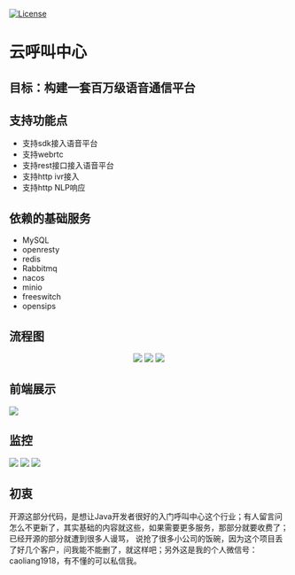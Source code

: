 [![License](https://img.shields.io/badge/license-Apache%202-4EB1BA.svg)](https://www.apache.org/licenses/LICENSE-2.0.html)

# 云呼叫中心

## 目标：构建一套百万级语音通信平台

## 支持功能点
* 支持sdk接入语音平台
* 支持webrtc
* 支持rest接口接入语音平台
* 支持http ivr接入
* 支持http NLP响应

## 依赖的基础服务 
* MySQL
* openresty
* redis
* Rabbitmq
* nacos
* minio
* freeswitch
* opensips



## 流程图

<p align="center">
    <img  src="https://voice9.oss-cn-hangzhou.aliyuncs.com/images/1.png" >
    <img  src="https://voice9.oss-cn-hangzhou.aliyuncs.com/images/2.png" >
    <img  src="https://voice9.oss-cn-hangzhou.aliyuncs.com/images/3.jpg" >
</p>

## 前端展示
   <img  src="https://voice9.oss-cn-hangzhou.aliyuncs.com/images/4.png" >

## 监控
   <img  src="https://voice9.oss-cn-hangzhou.aliyuncs.com/images/5.png">
   <img  src="https://voice9.oss-cn-hangzhou.aliyuncs.com/images/6.png">
   <img  src="https://voice9.oss-cn-hangzhou.aliyuncs.com/images/7.png">


## 初衷
   开源这部分代码，是想让Java开发者很好的入门呼叫中心这个行业；有人留言问怎么不更新了，其实基础的内容就这些，如果需要更多服务，那部分就要收费了； 
   已经开源的部分就遭到很多人谩骂， 说抢了很多小公司的饭碗，因为这个项目丢了好几个客户，问我能不能删了，就这样吧；另外这是我的个人微信号：caoliang1918，有不懂的可以私信我。

